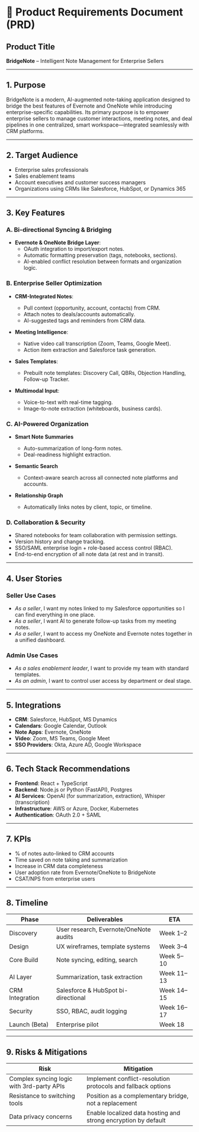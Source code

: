# 📘 Product Requirements Document (PRD)

## Product Title
**BridgeNote** – Intelligent Note Management for Enterprise Sellers

---

## 1. Purpose
BridgeNote is a modern, AI-augmented note-taking application designed to bridge the best features of Evernote and OneNote while introducing enterprise-specific capabilities. Its primary purpose is to empower enterprise sellers to manage customer interactions, meeting notes, and deal pipelines in one centralized, smart workspace—integrated seamlessly with CRM platforms.

---

## 2. Target Audience
- Enterprise sales professionals  
- Sales enablement teams  
- Account executives and customer success managers  
- Organizations using CRMs like Salesforce, HubSpot, or Dynamics 365  

---

## 3. Key Features

### A. Bi-directional Syncing & Bridging
- **Evernote & OneNote Bridge Layer**:
  - OAuth integration to import/export notes.
  - Automatic formatting preservation (tags, notebooks, sections).
  - AI-enabled conflict resolution between formats and organization logic.

### B. Enterprise Seller Optimization
- **CRM-Integrated Notes**:
  - Pull context (opportunity, account, contacts) from CRM.
  - Attach notes to deals/accounts automatically.
  - AI-suggested tags and reminders from CRM data.
  
- **Meeting Intelligence**:
  - Native video call transcription (Zoom, Teams, Google Meet).
  - Action item extraction and Salesforce task generation.
  
- **Sales Templates**:
  - Prebuilt note templates: Discovery Call, QBRs, Objection Handling, Follow-up Tracker.
  
- **Multimodal Input**:
  - Voice-to-text with real-time tagging.
  - Image-to-note extraction (whiteboards, business cards).

### C. AI-Powered Organization
- **Smart Note Summaries**
  - Auto-summarization of long-form notes.
  - Deal-readiness highlight extraction.
  
- **Semantic Search**
  - Context-aware search across all connected note platforms and accounts.
  
- **Relationship Graph**
  - Automatically links notes by client, topic, or timeline.

### D. Collaboration & Security
- Shared notebooks for team collaboration with permission settings.
- Version history and change tracking.
- SSO/SAML enterprise login + role-based access control (RBAC).
- End-to-end encryption of all note data (at rest and in transit).

---

## 4. User Stories

### Seller Use Cases
- *As a seller*, I want my notes linked to my Salesforce opportunities so I can find everything in one place.
- *As a seller*, I want AI to generate follow-up tasks from my meeting notes.
- *As a seller*, I want to access my OneNote and Evernote notes together in a unified dashboard.

### Admin Use Cases
- *As a sales enablement leader*, I want to provide my team with standard templates.
- *As an admin*, I want to control user access by department or deal stage.

---

## 5. Integrations
- **CRM**: Salesforce, HubSpot, MS Dynamics  
- **Calendars**: Google Calendar, Outlook  
- **Note Apps**: Evernote, OneNote  
- **Video**: Zoom, MS Teams, Google Meet  
- **SSO Providers**: Okta, Azure AD, Google Workspace  

---

## 6. Tech Stack Recommendations
- **Frontend**: React + TypeScript  
- **Backend**: Node.js or Python (FastAPI), Postgres  
- **AI Services**: OpenAI (for summarization, extraction), Whisper (transcription)  
- **Infrastructure**: AWS or Azure, Docker, Kubernetes  
- **Authentication**: OAuth 2.0 + SAML  

---

## 7. KPIs
- % of notes auto-linked to CRM accounts  
- Time saved on note taking and summarization  
- Increase in CRM data completeness  
- User adoption rate from Evernote/OneNote to BridgeNote  
- CSAT/NPS from enterprise users  

---

## 8. Timeline

| Phase           | Deliverables                          | ETA       |
|----------------|----------------------------------------|-----------|
| Discovery       | User research, Evernote/OneNote audits | Week 1–2   |
| Design          | UX wireframes, template systems        | Week 3–4   |
| Core Build      | Note syncing, editing, search          | Week 5–10  |
| AI Layer        | Summarization, task extraction         | Week 11–13 |
| CRM Integration | Salesforce & HubSpot bi-directional    | Week 14–15 |
| Security        | SSO, RBAC, audit logging               | Week 16–17 |
| Launch (Beta)   | Enterprise pilot                        | Week 18    |

---

## 9. Risks & Mitigations

| Risk                              | Mitigation                                                      |
|-----------------------------------|------------------------------------------------------------------|
| Complex syncing logic with 3rd-party APIs | Implement conflict-resolution protocols and fallback options |
| Resistance to switching tools     | Position as a complementary bridge, not a replacement           |
| Data privacy concerns             | Enable localized data hosting and strong encryption by default  |
